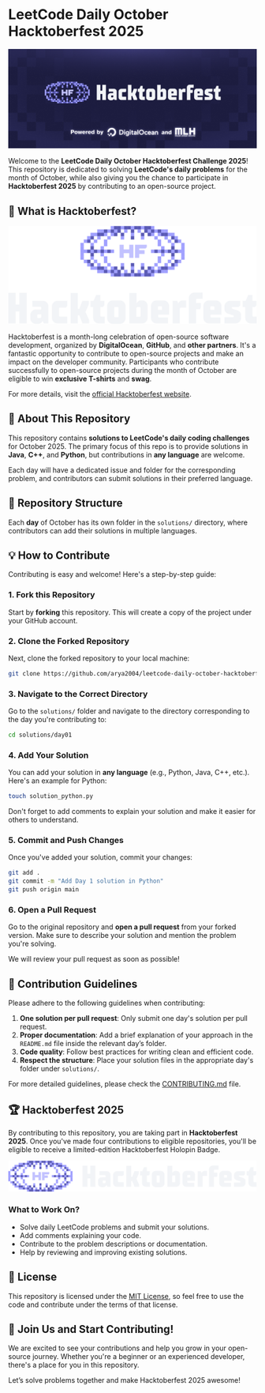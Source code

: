 # LeetCode Daily October Hacktoberfest 2025

<div align="center">
  <img  src="./assets/HF2025Header.png" alt="Hacktoberfest Banner" />
</div>

Welcome to the **LeetCode Daily October Hacktoberfest Challenge 2025**! This repository is dedicated to solving **LeetCode's daily problems** for the month of October, while also giving you the chance to participate in **Hacktoberfest 2025** by contributing to an open-source project.

## 🌟 What is Hacktoberfest?

<div align="center">
  <img src="./assets/HF-Stacked-Color-Light.svg" alt="Hacktoberfest Logo Horizontal" />
</div>

Hacktoberfest is a month-long celebration of open-source software development, organized by **DigitalOcean**, **GitHub**, and **other partners**. It's a fantastic opportunity to contribute to open-source projects and make an impact on the developer community. Participants who contribute successfully to open-source projects during the month of October are eligible to win **exclusive T-shirts** and **swag**.

For more details, visit the [official Hacktoberfest website](https://hacktoberfest.com).

## 🚀 About This Repository

This repository contains **solutions to LeetCode's daily coding challenges** for October 2025. The primary focus of this repo is to provide solutions in **Java**, **C++**, and **Python**, but contributions in **any language** are welcome.

Each day will have a dedicated issue and folder for the corresponding problem, and contributors can submit solutions in their preferred language.

## 📂 Repository Structure

Each **day** of October has its own folder in the `solutions/` directory, where contributors can add their solutions in multiple languages.

## 💡 How to Contribute

Contributing is easy and welcome! Here's a step-by-step guide:

### 1. Fork this Repository

Start by **forking** this repository. This will create a copy of the project under your GitHub account.

### 2. Clone the Forked Repository

Next, clone the forked repository to your local machine:

```bash
git clone https://github.com/arya2004/leetcode-daily-october-hacktoberfest-2025.git
```

### 3. Navigate to the Correct Directory

Go to the `solutions/` folder and navigate to the directory corresponding to the day you're contributing to:

```bash
cd solutions/day01
```

### 4. Add Your Solution

You can add your solution in **any language** (e.g., Python, Java, C++, etc.). Here's an example for Python:

```bash
touch solution_python.py
```

Don't forget to add comments to explain your solution and make it easier for others to understand.

### 5. Commit and Push Changes

Once you've added your solution, commit your changes:

```bash
git add .
git commit -m "Add Day 1 solution in Python"
git push origin main
```

### 6. Open a Pull Request

Go to the original repository and **open a pull request** from your forked version. Make sure to describe your solution and mention the problem you're solving.

We will review your pull request as soon as possible!

## 🎯 Contribution Guidelines

Please adhere to the following guidelines when contributing:

1. **One solution per pull request**: Only submit one day's solution per pull request.
2. **Proper documentation**: Add a brief explanation of your approach in the `README.md` file inside the relevant day’s folder.
3. **Code quality**: Follow best practices for writing clean and efficient code.
4. **Respect the structure**: Place your solution files in the appropriate day's folder under `solutions/`.

For more detailed guidelines, please check the [CONTRIBUTING.md](CONTRIBUTING.md) file.

## 🏆 Hacktoberfest 2025

By contributing to this repository, you are taking part in **Hacktoberfest 2025**. Once you've made four contributions to eligible repositories, you'll be eligible to receive a limited-edition Hacktoberfest Holopin Badge.

<div align="center">
  <img src="./assets/HF-Horizontal-Color-Light.svg" alt="Hacktoberfest Logo Vertical" />
</div>

### What to Work On?

* Solve daily LeetCode problems and submit your solutions.
* Add comments explaining your code.
* Contribute to the problem descriptions or documentation.
* Help by reviewing and improving existing solutions.

## 📜 License

This repository is licensed under the [MIT License](LICENSE), so feel free to use the code and contribute under the terms of that license.

## 🙌 Join Us and Start Contributing!

We are excited to see your contributions and help you grow in your open-source journey. Whether you're a beginner or an experienced developer, there's a place for you in this repository.

Let’s solve problems together and make Hacktoberfest 2025 awesome!
